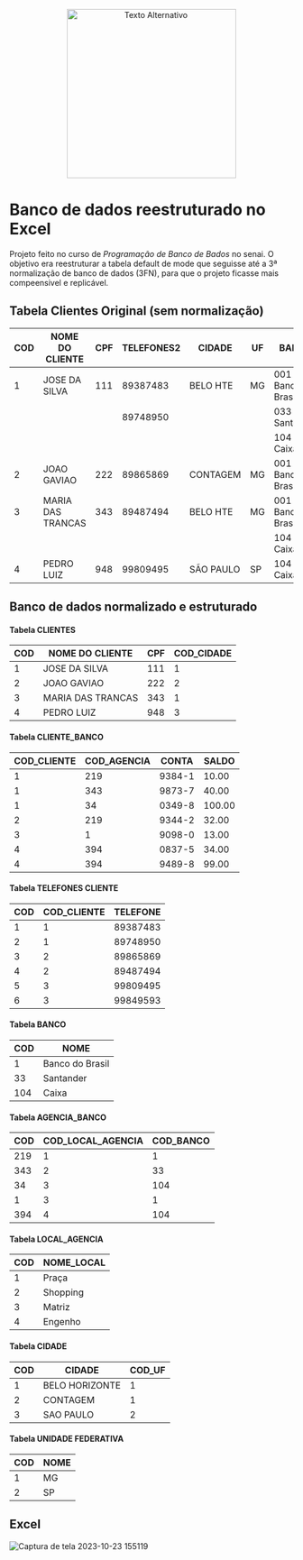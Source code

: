 <p align="center">
  <img src="https://github.com/guizen-dev/banco_excel_bd/assets/94479811/14b09c1f-09c4-4c0d-a654-1086b5f8e7ae" alt="Texto Alternativo" height="300px">
</p>


# Banco de dados reestruturado no Excel
Projeto feito no curso de *Programação de Banco de Bados* no senai. O objetivo era reestruturar a tabela default de mode que seguisse até a 3ª normalização de banco de dados (3FN), para que o projeto ficasse mais compeensivel e replicável.

## Tabela Clientes Original (sem normalização)
| COD | NOME DO CLIENTE     | CPF | TELEFONES2 | CIDADE     | UF | BANCO                   | AGENCIA          | CONTA     | SALDO  |
|-----|----------------------|-----|------------|------------|---|-------------------------|------------------|----------|--------|
| 1   | JOSE DA SILVA       | 111 | 89387483   | BELO HTE   | MG| 001 - Banco do Brasil  | 0219 - Praça    | 9384-1   | 10,00  |
|     |                    |     | 89748950   |            |   | 033 - Santander        | 0343 - Shopping | 9873-7   | 40,00  |
|     |                    |     |            |            |   | 104 - Caixa            | 0034 - Matriz   | 0349-8   | 100,00 |
| 2   | JOAO GAVIAO         | 222 | 89865869   | CONTAGEM   | MG| 001 - Banco do Brasil  | 0219 - Praça    | 9344-2   | 32,00  |
| 3   | MARIA DAS TRANCAS   | 343 | 89487494   | BELO HTE   | MG| 001 - Banco do Brasil  | 0001 - Matriz   | 9098-0   | 13,00  |
|     |                    |     |            |            |   | 104 - Caixa            | 0394 - Engenho  | 0837-5   | 34,00  |
| 4   | PEDRO LUIZ          | 948 | 99809495   | SÃO PAULO  | SP| 104 - Caixa            | 0394 - Engenho  | 9489-8   | 99,00  |


## Banco de dados normalizado e estruturado

#### Tabela CLIENTES

| COD | NOME DO CLIENTE     | CPF | COD_CIDADE |
|-----|----------------------|-----|------------|
| 1   | JOSE DA SILVA       | 111 | 1          |
| 2   | JOAO GAVIAO         | 222 | 2          |
| 3   | MARIA DAS TRANCAS   | 343 | 1          |
| 4   | PEDRO LUIZ          | 948 | 3          |

#### Tabela CLIENTE_BANCO

| COD_CLIENTE | COD_AGENCIA | CONTA    | SALDO  |
|------------|------------|---------|--------|
| 1          | 219        | 9384-1  | 10.00  |
| 1          | 343        | 9873-7  | 40.00  |
| 1          | 34         | 0349-8  | 100.00 |
| 2          | 219        | 9344-2  | 32.00  |
| 3          | 1          | 9098-0  | 13.00  |
| 4          | 394        | 0837-5  | 34.00  |
| 4          | 394        | 9489-8  | 99.00  |

#### Tabela TELEFONES CLIENTE

| COD | COD_CLIENTE | TELEFONE |
|-----|------------|----------|
| 1   | 1          | 89387483 |
| 2   | 1          | 89748950 |
| 3   | 2          | 89865869 |
| 4   | 2          | 89487494 |
| 5   | 3          | 99809495 |
| 6   | 3          | 99849593 |

#### Tabela BANCO

| COD | NOME            |
|-----|-----------------|
| 1   | Banco do Brasil |
| 33  | Santander       |
| 104 | Caixa           |

#### Tabela AGENCIA_BANCO

| COD   | COD_LOCAL_AGENCIA | COD_BANCO |
|-------|-------------------|-----------|
| 219   | 1                 | 1         |
| 343   | 2                 | 33        |
| 34    | 3                 | 104       |
| 1     | 3                 | 1         |
| 394   | 4                 | 104       |

#### Tabela LOCAL_AGENCIA

| COD | NOME_LOCAL |
|-----|------------|
| 1   | Praça      |
| 2   | Shopping   |
| 3   | Matriz     |
| 4   | Engenho    |

#### Tabela CIDADE

| COD | CIDADE          | COD_UF |
|-----|-----------------|--------|
| 1   | BELO HORIZONTE  | 1      |
| 2   | CONTAGEM        | 1      |
| 3   | SAO PAULO       | 2      |

#### Tabela UNIDADE FEDERATIVA

| COD | NOME |
|-----|------|
| 1   | MG   |
| 2   | SP   |

## Excel
![Captura de tela 2023-10-23 155119](https://github.com/guizen-dev/banco_excel_bd/assets/94479811/64c39f5f-579c-430f-bc77-bd6c637183f9)

